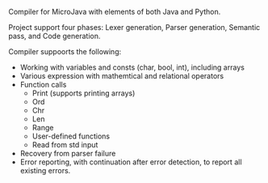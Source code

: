 Compiler for MicroJava with elements of both Java and Python.

Project support four phases: Lexer generation, Parser generation, Semantic pass, and Code generation.

Compiler suppoorts the following:

- Working with variables and consts (char, bool, int), including arrays
- Various expression with mathemtical and relational operators
- Function calls
  - Print (supports printing arrays)
  - Ord
  - Chr
  - Len
  - Range
  - User-defined functions
  - Read from std input
- Recovery from parser failure
- Error reporting, with continuation after error detection, to report all existing errors.
